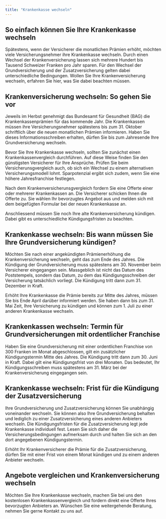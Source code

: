 ```yaml
---
title: "Krankenkasse wechseln"
---
```


## So einfach können Sie Ihre Krankenkasse wechseln

Spätestens, wenn der Versicherer die monatlichen Prämien erhöht, möchten viele Versicherungsnehmer ihre Krankenkasse wechseln. Durch einen Wechsel der Krankenversicherung lassen sich mehrere Hundert bis Tausend Schweizer Franken pro Jahr sparen. Für den Wechsel der Grundversicherung und der Zusatzversicherung gelten dabei unterschiedliche Bedingungen. Wollen Sie Ihre Krankenversicherung wechseln, erfahren Sie hier, was Sie dabei beachten müssen.

## Krankenversicherung wechseln: So gehen Sie vor

Jeweils im Herbst genehmigt das Bundesamt für Gesundheit (BAG) die Krankenkassenprämien für das kommende Jahr. Die Krankenkassen müssen ihre Versicherungsnehmer spätestens bis zum 31. Oktober schriftlich über die neuen monatlichen Prämien informieren. Haben Sie dieses Informationsschreiben erhalten, dürfen Sie bis zum Jahresende Ihre Grundversicherung wechseln.

Bevor Sie Ihre Krankenkasse wechseln, sollten Sie zunächst einen Krankenkassenvergleich durchführen. Auf diese Weise finden Sie den günstigsten Versicherer für Ihre Ansprüche. Prüfen Sie beim Versicherunsgvergleich auch, ob sich ein Wechsel zu einem alternativen Versicherungsmodell lohnt. Sparpotenzial ergibt sich zudem, wenn Sie eine höhere Jahresfranchise festlegen.

Nach dem Krankenversicherunsgvergleich fordern Sie eine Offerte einer oder mehrerer Krankenkassen an. Die Versicherer schicken Ihnen die Offerte zu. Sie wählen Ihr bevorzugtes Angebot aus und melden sich mit dem beigefügten Formular bei der neuen Krankenkasse an.

Anschliessend müssen Sie noch Ihre alte Krankenversicherung kündigen. Dabei gibt es unterschiedliche Kündigungsfristen zu beachten.

## Krankenkasse wechseln: Bis wann müssen Sie Ihre Grundversicherung kündigen?

Möchten Sie nach einer angekündigten Prämienerhöhung die Krankenversicherung wechseln, geht das zum Ende des Jahres. Die Kündigung der Grundversicherung muss spätestens am 30. November beim Versicherer eingegangen sein. Massgeblich ist nicht das Datum des Poststempels, sondern das Datum, zu dem das Kündigungsschreiben der Versicherung tatsächlich vorliegt. Die Kündigung tritt dann zum 31. Dezember in Kraft.

Erhöht Ihre Krankenkasse die Prämie bereits zur Mitte des Jahres, müssen Sie bis Ende April darüber informiert werden. Sie haben dann bis zum 31. Mai Zeit, Ihre Versicherung zu kündigen und können zum 1. Juli zu einer anderen Krankenkasse wechseln.

## Krankenkassen wechseln: Termin für Grundversicherungen mit ordentlicher Franchise

Haben Sie eine Grundversicherung mit einer ordentlichen Franchise von 300 Franken im Monat abgeschlossen, gilt ein zusätzlicher Kündigungstermin Mitte des Jahres. Die Kündigung tritt dann zum 30. Juni in Kraft. Dabei gilt eine Kündigungsfrist von drei Monaten. Das bedeutet, Ihr Kündigungsschreiben muss spätestens am 31. März bei der Krankenversicherung eingegangen sein.

## Krankenkasse wechseln: Frist für die Kündigung der Zusatzversicherung

Ihre Grundversicherung und Zusatzversicherung können Sie unabhängig voneinander wechseln. Sie können also Ihre Grundversicherung behalten und lediglich zu einer Zusatzversicherung eines anderen Anbieters wechseln. Die Kündigungsfristen für die Zusatzversicherung legt jede Krankenkasse individuell fest. Lesen Sie sich daher die Versicherungsbedingungen aufmerksam durch und halten Sie sich an den dort angegebenen Kündigungstermin.

Erhöht Ihr Krankenversicherer die Prämie für die Zusatzversicherung, dürfen Sie mit einer Frist von einem Monat kündigen und zu einem anderen Anbieter wechseln.

## Angebote vergleichen und Krankenversicherung wechseln

Möchten Sie Ihre Krankenkasse wechseln, machen Sie bei uns den kostenlosen Krankenkassenvergleich und fordern direkt eine Offerte Ihres bevorzugten Anbieters an. Wünschen Sie eine weitergehende Beratung, nehmen Sie gerne Kontakt zu uns auf.
